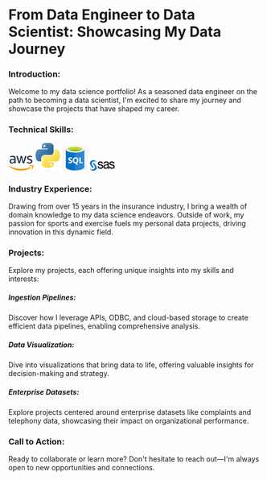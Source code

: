 # From Data Engineer to Data Scientist: Showcasing My Data Journey

### Introduction:
Welcome to my data science portfolio! As a seasoned data engineer on the path to becoming a data scientist, 
I'm excited to share my journey and showcase the projects that have shaped my career.

### Technical Skills:
<img src='images/AWS.png' width='50'> <img src='images/Python.jpeg' width='50'>  <img src='images/SQL.png' width='50'> <img src='images/SAS.png' width='50'>


### Industry Experience:
Drawing from over 15 years in the insurance industry, I bring a wealth of domain knowledge to my data science endeavors. 
Outside of work, my passion for sports and exercise fuels my personal data projects, driving innovation in this dynamic field.

### Projects:
Explore my projects, each offering unique insights into my skills and interests:

##### Ingestion Pipelines: 
Discover how I leverage APIs, ODBC, and cloud-based storage to create efficient data pipelines, enabling comprehensive analysis.
##### Data Visualization: 
Dive into visualizations that bring data to life, offering valuable insights for decision-making and strategy.
##### Enterprise Datasets: 
Explore projects centered around enterprise datasets like complaints and telephony data, showcasing their impact on organizational performance.

### Call to Action:
Ready to collaborate or learn more? Don't hesitate to reach out—I'm always open to new opportunities and connections.
